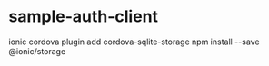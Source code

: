 # sample-auth-client

ionic cordova plugin add cordova-sqlite-storage
npm install --save @ionic/storage
